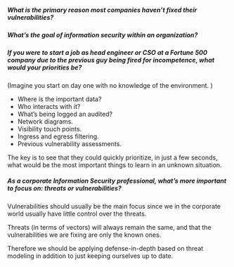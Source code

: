 ##### What is the primary reason most companies haven’t fixed their vulnerabilities? 

##### What’s the goal of information security within an organization? 

##### If you were to start a job as head engineer or CSO at a Fortune 500 company due to the previous guy being fired for incompetence, what would your priorities be? 

(Imagine you start on day one with no knowledge of the environment. )

- Where is the important data? 
- Who interacts with it?
- What’s being logged an audited?
- Network diagrams. 
- Visibility touch points.
- Ingress and egress filtering. 
- Previous vulnerability assessments.

The key is to see that they could quickly prioritize, in just a few seconds, what would be the most important things to learn in an unknown situation. 

##### As a corporate Information Security professional, what’s more important to focus on: threats or vulnerabilities? 

Vulnerabilities should usually be the main focus since we in the corporate world usually have little control over the threats. 

Threats (in terms of vectors) will always remain the same, and that the vulnerabilities we are fixing are only the known ones. 

Therefore we should be applying defense-in-depth based on threat modeling in addition to just keeping ourselves up to date. 